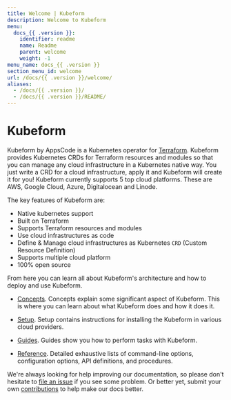 ```yaml
---
title: Welcome | Kubeform
description: Welcome to Kubeform
menu:
  docs_{{ .version }}:
    identifier: readme
    name: Readme
    parent: welcome
    weight: -1
menu_name: docs_{{ .version }}
section_menu_id: welcome
url: /docs/{{ .version }}/welcome/
aliases:
  - /docs/{{ .version }}/
  - /docs/{{ .version }}/README/
---
```


# Kubeform

Kubeform by AppsCode is a Kubernetes operator for [Terraform](https://www.terraform.io/). Kubeform provides Kubernetes CRDs for Terraform resources and modules so that you can manage any cloud infrastructure in a Kubernetes native way. You just write a CRD for a cloud infrastructure, apply it and Kubeform will create it for you! Kubeform currently supports 5 top cloud platforms. These are AWS, Google Cloud, Azure, Digitalocean and Linode.

The key features of Kubeform are:

- Native kubernetes support
- Built on Terraform
- Supports Terraform resources and modules
- Use cloud infrastructures as code
- Define & Manage cloud infrastructures as Kubernetes `CRD` (Custom Resource Definition)
- Supports multiple cloud platform
- 100% open source

From here you can learn all about Kubeform's architecture and how to deploy and use Kubeform.

- [Concepts](/docs/concepts/). Concepts explain some significant aspect of Kubeform. This is where you can learn about what Kubeform does and how it does it.

- [Setup](/docs/setup/). Setup contains instructions for installing
  the Kubeform in various cloud providers.

- [Guides](/docs/guides). Guides show you how to perform tasks with Kubeform.

- [Reference](/docs/reference/). Detailed exhaustive lists of
command-line options, configuration options, API definitions, and procedures.

We're always looking for help improving our documentation, so please don't hesitate to [file an issue](https://github.com/kubeform/project/issues/new) if you see some problem. Or better yet, submit your own [contributions](/docs/CONTRIBUTING.md) to help make our docs better.
